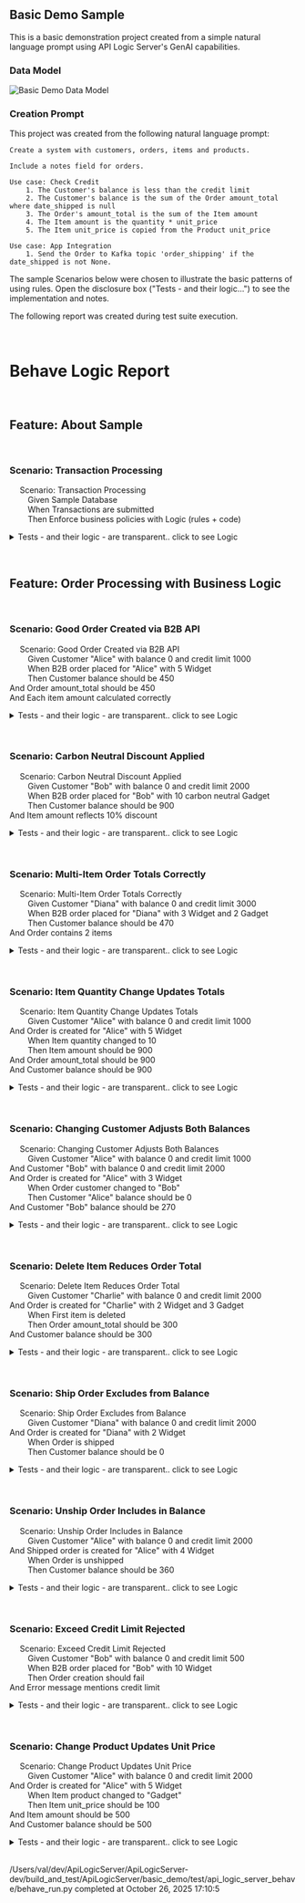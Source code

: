 ## Basic Demo Sample

This is a basic demonstration project created from a simple natural language prompt using API Logic Server's GenAI capabilities.

### Data Model

![Basic Demo Data Model](https://apilogicserver.github.io/Docs/images/basic_demo/basic_demo_data_model.jpeg)

### Creation Prompt

This project was created from the following natural language prompt:

```
Create a system with customers, orders, items and products.

Include a notes field for orders.

Use case: Check Credit    
    1. The Customer's balance is less than the credit limit
    2. The Customer's balance is the sum of the Order amount_total where date_shipped is null
    3. The Order's amount_total is the sum of the Item amount
    4. The Item amount is the quantity * unit_price
    5. The Item unit_price is copied from the Product unit_price

Use case: App Integration
    1. Send the Order to Kafka topic 'order_shipping' if the date_shipped is not None.
```

The sample Scenarios below were chosen to illustrate the basic patterns of using rules. Open the disclosure box ("Tests - and their logic...") to see the implementation and notes.

The following report was created during test suite execution.

&nbsp;

# Behave Logic Report
&nbsp;
&nbsp;
## Feature: About Sample  
  
&nbsp;
&nbsp;
### Scenario: Transaction Processing
&emsp;  Scenario: Transaction Processing  
&emsp;&emsp;    Given Sample Database  
&emsp;&emsp;    When Transactions are submitted  
&emsp;&emsp;    Then Enforce business policies with Logic (rules + code)  
<details markdown>
<summary>Tests - and their logic - are transparent.. click to see Logic</summary>


&nbsp;
&nbsp;


**Rules Used** in Scenario: Transaction Processing
```
```
**Logic Log** in Scenario: Transaction Processing
```
Logic Phase:		ROW LOGIC		(session=0x1098628b0) (sqlalchemy before_flush)			 - 2025-10-26 17:10:57,158 - logic_logger - INF
..Customer[None] {Insert - client} id: None, name: Alice 1761523857156, balance: 0, credit_limit: 1000, email: None, email_opt_out: None  row: 0x10991f6d0  session: 0x1098628b0  ins_upd_dlt: ins, initial: ins - 2025-10-26 17:10:57,158 - logic_logger - INF
..Customer[None] {server aggregate_defaults: balance } id: None, name: Alice 1761523857156, balance: 0, credit_limit: 1000, email: None, email_opt_out: None  row: 0x10991f6d0  session: 0x1098628b0  ins_upd_dlt: ins, initial: ins - 2025-10-26 17:10:57,158 - logic_logger - INF
Logic Phase:		COMMIT LOGIC		(session=0x1098628b0)   										 - 2025-10-26 17:10:57,158 - logic_logger - INF
Logic Phase:		AFTER_FLUSH LOGIC	(session=0x1098628b0)   										 - 2025-10-26 17:10:57,158 - logic_logger - INF

```
</details>
  
&nbsp;
&nbsp;
## Feature: Order Processing with Business Logic  
  
&nbsp;
&nbsp;
### Scenario: Good Order Created via B2B API
&emsp;  Scenario: Good Order Created via B2B API  
&emsp;&emsp;    Given Customer "Alice" with balance 0 and credit limit 1000  
&emsp;&emsp;    When B2B order placed for "Alice" with 5 Widget  
&emsp;&emsp;    Then Customer balance should be 450  
    And Order amount_total should be 450  
    And Each item amount calculated correctly  
<details markdown>
<summary>Tests - and their logic - are transparent.. click to see Logic</summary>


&nbsp;
&nbsp;


**Rules Used** in Scenario: Good Order Created via B2B API
```
  Customer  
    1. Derive <class 'database.models.Customer'>.balance as Sum(Order.amount_total Where Rule.sum(derive=Customer.balance, as_sum_of=Order.amount_total, where=lambda row: row.date_shipped is None) - <function declare_logic.<locals>.<lambda> at 0x10883d260>)  
  Item  
    2. Derive <class 'database.models.Item'>.unit_price as Copy(product.unit_price)  
    3. Derive <class 'database.models.Item'>.amount as Formula (1): <function>  
  Order  
    4. Derive <class 'database.models.Order'>.amount_total as Sum(Item.amount Where  - None)  
    5. RowEvent Order.send_order_to_shipping()   
```
**Logic Log** in Scenario: Good Order Created via B2B API
```
Logic Phase:		ROW LOGIC		(session=0x109863f00) (sqlalchemy before_flush)			 - 2025-10-26 17:10:57,165 - logic_logger - INF
..Product[2] {Update - client} id: 2, name: Widget, unit_price: 90.0000000000, carbon_neutral: None  row: 0x109a510f0  session: 0x109863f00  ins_upd_dlt: upd, initial: upd - 2025-10-26 17:10:57,165 - logic_logger - INF
..Item[None] {Insert - client} id: None, order_id: None, product_id: None, quantity: 5, amount: None, unit_price: None  row: 0x109a4d3d0  session: 0x109863f00  ins_upd_dlt: ins, initial: ins - 2025-10-26 17:10:57,165 - logic_logger - INF
..Item[None] {copy_rules for role: product - unit_price} id: None, order_id: None, product_id: None, quantity: 5, amount: None, unit_price: 90.0000000000  row: 0x109a4d3d0  session: 0x109863f00  ins_upd_dlt: ins, initial: ins - 2025-10-26 17:10:57,165 - logic_logger - INF
..Item[None] {Formula amount} id: None, order_id: None, product_id: None, quantity: 5, amount: 450.0000000000, unit_price: 90.0000000000  row: 0x109a4d3d0  session: 0x109863f00  ins_upd_dlt: ins, initial: ins - 2025-10-26 17:10:57,165 - logic_logger - INF
....Order[None] {server aggregate_defaults: amount_total } id: None, notes: Test order 1761523857162, customer_id: 50, CreatedOn: None, date_shipped: None, amount_total:  [None-->] 0  row: 0x109a33f50  session: 0x109863f00  ins_upd_dlt: *, initial: * - 2025-10-26 17:10:57,165 - logic_logger - INF
..Item[None] {TODO DB adjust_from_inserted/adopted_child adjusts Derive <class 'database.models.Order'>.amount_total as Sum(Item.amount Where  - None)} id: None, order_id: None, product_id: None, quantity: 5, amount: 450.0000000000, unit_price: 90.0000000000  row: 0x109a4d3d0  session: 0x109863f00  ins_upd_dlt: ins, initial: ins - 2025-10-26 17:10:57,165 - logic_logger - INF
....Order[None] {Adjustment logic chaining deferred for this parent parent do_defer_adjustment: True, is_parent_submitted: True, is_parent_row_processed: False, order} id: None, notes: Test order 1761523857162, customer_id: 50, CreatedOn: None, date_shipped: None, amount_total:  [None-->] 450.0000000000  row: 0x109a33f50  session: 0x109863f00  ins_upd_dlt: *, initial: * - 2025-10-26 17:10:57,165 - logic_logger - INF
..Order[None] {Insert - client} id: None, notes: Test order 1761523857162, customer_id: 50, CreatedOn: None, date_shipped: None, amount_total: 450.0000000000  row: 0x109a33f50  session: 0x109863f00  ins_upd_dlt: ins, initial: ins - 2025-10-26 17:10:57,165 - logic_logger - INF
..Order[None] {early_row_event_all_classes - handle_all did stamping} id: None, notes: Test order 1761523857162, customer_id: 50, CreatedOn: 2025-10-26 17:10:57.165840, date_shipped: None, amount_total: 450.0000000000  row: 0x109a33f50  session: 0x109863f00  ins_upd_dlt: ins, initial: ins - 2025-10-26 17:10:57,165 - logic_logger - INF
..Order[None] {TODO DB adjust_from_inserted/adopted_child adjusts Derive <class 'database.models.Customer'>.balance as Sum(Order.amount_total Where Rule.sum(derive=Customer.balance, as_sum_of=Order.amount_total, where=lambda row: row.date_shipped is None) - <function declare_logic.<locals>.<lambda> at 0x10883d260>)} id: None, notes: Test order 1761523857162, customer_id: 50, CreatedOn: 2025-10-26 17:10:57.165840, date_shipped: None, amount_total: 450.0000000000  row: 0x109a33f50  session: 0x109863f00  ins_upd_dlt: ins, initial: ins - 2025-10-26 17:10:57,166 - logic_logger - INF
....Customer[50] {Update - Adjusting customer: balance} id: 50, name: Alice 1761523857156, balance:  [0E-10-->] 450.0000000000, credit_limit: 1000.0000000000, email: None, email_opt_out: None  row: 0x109a4db50  session: 0x109863f00  ins_upd_dlt: upd, initial: upd - 2025-10-26 17:10:57,166 - logic_logger - INF
Logic Phase:		COMMIT LOGIC		(session=0x109863f00)   										 - 2025-10-26 17:10:57,166 - logic_logger - INF
Logic Phase:		AFTER_FLUSH LOGIC	(session=0x109863f00)   										 - 2025-10-26 17:10:57,167 - logic_logger - INF
..Order[47] {AfterFlush Event} id: 47, notes: Test order 1761523857162, customer_id: 50, CreatedOn: 2025-10-26 17:10:57.165840, date_shipped: None, amount_total: 450.0000000000  row: 0x109a33f50  session: 0x109863f00  ins_upd_dlt: ins, initial: ins - 2025-10-26 17:10:57,167 - logic_logger - INF
..Order[47] {Sending Order to Shipping [Note: **Kafka not enabled** ]} id: 47, notes: Test order 1761523857162, customer_id: 50, CreatedOn: 2025-10-26 17:10:57.165840, date_shipped: None, amount_total: 450.0000000000  row: 0x109a33f50  session: 0x109863f00  ins_upd_dlt: ins, initial: ins - 2025-10-26 17:10:57,167 - logic_logger - INF

```
</details>
  
&nbsp;
&nbsp;
### Scenario: Carbon Neutral Discount Applied
&emsp;  Scenario: Carbon Neutral Discount Applied  
&emsp;&emsp;    Given Customer "Bob" with balance 0 and credit limit 2000  
&emsp;&emsp;    When B2B order placed for "Bob" with 10 carbon neutral Gadget  
&emsp;&emsp;    Then Customer balance should be 900  
    And Item amount reflects 10% discount  
<details markdown>
<summary>Tests - and their logic - are transparent.. click to see Logic</summary>


&nbsp;
&nbsp;


**Rules Used** in Scenario: Carbon Neutral Discount Applied
```
  Customer  
    1. Derive <class 'database.models.Customer'>.balance as Sum(Order.amount_total Where Rule.sum(derive=Customer.balance, as_sum_of=Order.amount_total, where=lambda row: row.date_shipped is None) - <function declare_logic.<locals>.<lambda> at 0x10883d260>)  
  Item  
    2. Derive <class 'database.models.Item'>.unit_price as Copy(product.unit_price)  
    3. Derive <class 'database.models.Item'>.amount as Formula (1): <function>  
  Order  
    4. Derive <class 'database.models.Order'>.amount_total as Sum(Item.amount Where  - None)  
    5. RowEvent Order.send_order_to_shipping()   
```
**Logic Log** in Scenario: Carbon Neutral Discount Applied
```
Logic Phase:		ROW LOGIC		(session=0x109863570) (sqlalchemy before_flush)			 - 2025-10-26 17:10:57,186 - logic_logger - INF
..Product[1] {Update - client} id: 1, name: Gadget, unit_price: 100.0000000000, carbon_neutral: True  row: 0x1099600c0  session: 0x109863570  ins_upd_dlt: upd, initial: upd - 2025-10-26 17:10:57,186 - logic_logger - INF
..Item[None] {Insert - client} id: None, order_id: None, product_id: None, quantity: 10, amount: None, unit_price: None  row: 0x10991f3d0  session: 0x109863570  ins_upd_dlt: ins, initial: ins - 2025-10-26 17:10:57,186 - logic_logger - INF
..Item[None] {copy_rules for role: product - unit_price} id: None, order_id: None, product_id: None, quantity: 10, amount: None, unit_price: 100.0000000000  row: 0x10991f3d0  session: 0x109863570  ins_upd_dlt: ins, initial: ins - 2025-10-26 17:10:57,187 - logic_logger - INF
..Item[None] {Formula amount} id: None, order_id: None, product_id: None, quantity: 10, amount: 900.0000000000000222044604925, unit_price: 100.0000000000  row: 0x10991f3d0  session: 0x109863570  ins_upd_dlt: ins, initial: ins - 2025-10-26 17:10:57,187 - logic_logger - INF
....Order[None] {server aggregate_defaults: amount_total } id: None, notes: Carbon neutral test 1761523857184, customer_id: 51, CreatedOn: None, date_shipped: None, amount_total:  [None-->] 0  row: 0x10984f9d0  session: 0x109863570  ins_upd_dlt: *, initial: * - 2025-10-26 17:10:57,187 - logic_logger - INF
..Item[None] {TODO DB adjust_from_inserted/adopted_child adjusts Derive <class 'database.models.Order'>.amount_total as Sum(Item.amount Where  - None)} id: None, order_id: None, product_id: None, quantity: 10, amount: 900.0000000000000222044604925, unit_price: 100.0000000000  row: 0x10991f3d0  session: 0x109863570  ins_upd_dlt: ins, initial: ins - 2025-10-26 17:10:57,187 - logic_logger - INF
....Order[None] {Adjustment logic chaining deferred for this parent parent do_defer_adjustment: True, is_parent_submitted: True, is_parent_row_processed: False, order} id: None, notes: Carbon neutral test 1761523857184, customer_id: 51, CreatedOn: None, date_shipped: None, amount_total:  [None-->] 900.0000000000000222044604925  row: 0x10984f9d0  session: 0x109863570  ins_upd_dlt: *, initial: * - 2025-10-26 17:10:57,187 - logic_logger - INF
..Order[None] {Insert - client} id: None, notes: Carbon neutral test 1761523857184, customer_id: 51, CreatedOn: None, date_shipped: None, amount_total: 900.0000000000000222044604925  row: 0x10984f9d0  session: 0x109863570  ins_upd_dlt: ins, initial: ins - 2025-10-26 17:10:57,187 - logic_logger - INF
..Order[None] {early_row_event_all_classes - handle_all did stamping} id: None, notes: Carbon neutral test 1761523857184, customer_id: 51, CreatedOn: 2025-10-26 17:10:57.187415, date_shipped: None, amount_total: 900.0000000000000222044604925  row: 0x10984f9d0  session: 0x109863570  ins_upd_dlt: ins, initial: ins - 2025-10-26 17:10:57,187 - logic_logger - INF
..Order[None] {TODO DB adjust_from_inserted/adopted_child adjusts Derive <class 'database.models.Customer'>.balance as Sum(Order.amount_total Where Rule.sum(derive=Customer.balance, as_sum_of=Order.amount_total, where=lambda row: row.date_shipped is None) - <function declare_logic.<locals>.<lambda> at 0x10883d260>)} id: None, notes: Carbon neutral test 1761523857184, customer_id: 51, CreatedOn: 2025-10-26 17:10:57.187415, date_shipped: None, amount_total: 900.0000000000000222044604925  row: 0x10984f9d0  session: 0x109863570  ins_upd_dlt: ins, initial: ins - 2025-10-26 17:10:57,187 - logic_logger - INF
....Customer[51] {Update - Adjusting customer: balance} id: 51, name: Bob 1761523857179, balance:  [0E-10-->] 900.0000000000000222044604925, credit_limit: 2000.0000000000, email: None, email_opt_out: None  row: 0x10991eed0  session: 0x109863570  ins_upd_dlt: upd, initial: upd - 2025-10-26 17:10:57,187 - logic_logger - INF
Logic Phase:		COMMIT LOGIC		(session=0x109863570)   										 - 2025-10-26 17:10:57,187 - logic_logger - INF
Logic Phase:		AFTER_FLUSH LOGIC	(session=0x109863570)   										 - 2025-10-26 17:10:57,188 - logic_logger - INF
..Order[48] {AfterFlush Event} id: 48, notes: Carbon neutral test 1761523857184, customer_id: 51, CreatedOn: 2025-10-26 17:10:57.187415, date_shipped: None, amount_total: 900.0000000000000222044604925  row: 0x10984f9d0  session: 0x109863570  ins_upd_dlt: ins, initial: ins - 2025-10-26 17:10:57,188 - logic_logger - INF
..Order[48] {Sending Order to Shipping [Note: **Kafka not enabled** ]} id: 48, notes: Carbon neutral test 1761523857184, customer_id: 51, CreatedOn: 2025-10-26 17:10:57.187415, date_shipped: None, amount_total: 900.0000000000000222044604925  row: 0x10984f9d0  session: 0x109863570  ins_upd_dlt: ins, initial: ins - 2025-10-26 17:10:57,188 - logic_logger - INF

```
</details>
  
&nbsp;
&nbsp;
### Scenario: Multi-Item Order Totals Correctly
&emsp;  Scenario: Multi-Item Order Totals Correctly  
&emsp;&emsp;    Given Customer "Diana" with balance 0 and credit limit 3000  
&emsp;&emsp;    When B2B order placed for "Diana" with 3 Widget and 2 Gadget  
&emsp;&emsp;    Then Customer balance should be 470  
    And Order contains 2 items  
<details markdown>
<summary>Tests - and their logic - are transparent.. click to see Logic</summary>


&nbsp;
&nbsp;


**Rules Used** in Scenario: Multi-Item Order Totals Correctly
```
  Customer  
    1. Derive <class 'database.models.Customer'>.balance as Sum(Order.amount_total Where Rule.sum(derive=Customer.balance, as_sum_of=Order.amount_total, where=lambda row: row.date_shipped is None) - <function declare_logic.<locals>.<lambda> at 0x10883d260>)  
  Item  
    2. Derive <class 'database.models.Item'>.unit_price as Copy(product.unit_price)  
    3. Derive <class 'database.models.Item'>.amount as Formula (1): <function>  
  Order  
    4. Derive <class 'database.models.Order'>.amount_total as Sum(Item.amount Where  - None)  
    5. RowEvent Order.send_order_to_shipping()   
```
**Logic Log** in Scenario: Multi-Item Order Totals Correctly
```
Logic Phase:		ROW LOGIC		(session=0x109863bd0) (sqlalchemy before_flush)			 - 2025-10-26 17:10:57,204 - logic_logger - INF
..Product[1] {Update - client} id: 1, name: Gadget, unit_price: 100.0000000000, carbon_neutral: True  row: 0x1098b25f0  session: 0x109863bd0  ins_upd_dlt: upd, initial: upd - 2025-10-26 17:10:57,204 - logic_logger - INF
..Item[None] {Insert - client} id: None, order_id: None, product_id: 2, quantity: 3, amount: None, unit_price: None  row: 0x10991f650  session: 0x109863bd0  ins_upd_dlt: ins, initial: ins - 2025-10-26 17:10:57,204 - logic_logger - INF
..Item[None] {copy_rules for role: product - unit_price} id: None, order_id: None, product_id: 2, quantity: 3, amount: None, unit_price: 90.0000000000  row: 0x10991f650  session: 0x109863bd0  ins_upd_dlt: ins, initial: ins - 2025-10-26 17:10:57,204 - logic_logger - INF
..Item[None] {Formula amount} id: None, order_id: None, product_id: 2, quantity: 3, amount: 270.0000000000, unit_price: 90.0000000000  row: 0x10991f650  session: 0x109863bd0  ins_upd_dlt: ins, initial: ins - 2025-10-26 17:10:57,204 - logic_logger - INF
....Order[None] {server aggregate_defaults: amount_total } id: None, notes: Multi-item test 1761523857201, customer_id: 52, CreatedOn: None, date_shipped: None, amount_total:  [None-->] 0  row: 0x1098b69d0  session: 0x109863bd0  ins_upd_dlt: *, initial: * - 2025-10-26 17:10:57,204 - logic_logger - INF
..Item[None] {TODO DB adjust_from_inserted/adopted_child adjusts Derive <class 'database.models.Order'>.amount_total as Sum(Item.amount Where  - None)} id: None, order_id: None, product_id: 2, quantity: 3, amount: 270.0000000000, unit_price: 90.0000000000  row: 0x10991f650  session: 0x109863bd0  ins_upd_dlt: ins, initial: ins - 2025-10-26 17:10:57,204 - logic_logger - INF
....Order[None] {Adjustment logic chaining deferred for this parent parent do_defer_adjustment: True, is_parent_submitted: True, is_parent_row_processed: False, order} id: None, notes: Multi-item test 1761523857201, customer_id: 52, CreatedOn: None, date_shipped: None, amount_total:  [None-->] 270.0000000000  row: 0x1098b69d0  session: 0x109863bd0  ins_upd_dlt: *, initial: * - 2025-10-26 17:10:57,204 - logic_logger - INF
..Item[None] {Insert - client} id: None, order_id: None, product_id: None, quantity: 2, amount: None, unit_price: None  row: 0x10991fe50  session: 0x109863bd0  ins_upd_dlt: ins, initial: ins - 2025-10-26 17:10:57,204 - logic_logger - INF
..Item[None] {copy_rules for role: product - unit_price} id: None, order_id: None, product_id: None, quantity: 2, amount: None, unit_price: 100.0000000000  row: 0x10991fe50  session: 0x109863bd0  ins_upd_dlt: ins, initial: ins - 2025-10-26 17:10:57,205 - logic_logger - INF
..Item[None] {Formula amount} id: None, order_id: None, product_id: None, quantity: 2, amount: 200.0000000000, unit_price: 100.0000000000  row: 0x10991fe50  session: 0x109863bd0  ins_upd_dlt: ins, initial: ins - 2025-10-26 17:10:57,205 - logic_logger - INF
..Item[None] {TODO DB adjust_from_inserted/adopted_child adjusts Derive <class 'database.models.Order'>.amount_total as Sum(Item.amount Where  - None)} id: None, order_id: None, product_id: None, quantity: 2, amount: 200.0000000000, unit_price: 100.0000000000  row: 0x10991fe50  session: 0x109863bd0  ins_upd_dlt: ins, initial: ins - 2025-10-26 17:10:57,205 - logic_logger - INF
....Order[None] {Adjustment logic chaining deferred for this parent parent do_defer_adjustment: True, is_parent_submitted: True, is_parent_row_processed: False, order} id: None, notes: Multi-item test 1761523857201, customer_id: 52, CreatedOn: None, date_shipped: None, amount_total:  [270.0000000000-->] 470.0000000000  row: 0x1098b69d0  session: 0x109863bd0  ins_upd_dlt: *, initial: * - 2025-10-26 17:10:57,205 - logic_logger - INF
..Order[None] {Insert - client} id: None, notes: Multi-item test 1761523857201, customer_id: 52, CreatedOn: None, date_shipped: None, amount_total: 470.0000000000  row: 0x1098b69d0  session: 0x109863bd0  ins_upd_dlt: ins, initial: ins - 2025-10-26 17:10:57,205 - logic_logger - INF
..Order[None] {early_row_event_all_classes - handle_all did stamping} id: None, notes: Multi-item test 1761523857201, customer_id: 52, CreatedOn: 2025-10-26 17:10:57.205310, date_shipped: None, amount_total: 470.0000000000  row: 0x1098b69d0  session: 0x109863bd0  ins_upd_dlt: ins, initial: ins - 2025-10-26 17:10:57,205 - logic_logger - INF
..Order[None] {TODO DB adjust_from_inserted/adopted_child adjusts Derive <class 'database.models.Customer'>.balance as Sum(Order.amount_total Where Rule.sum(derive=Customer.balance, as_sum_of=Order.amount_total, where=lambda row: row.date_shipped is None) - <function declare_logic.<locals>.<lambda> at 0x10883d260>)} id: None, notes: Multi-item test 1761523857201, customer_id: 52, CreatedOn: 2025-10-26 17:10:57.205310, date_shipped: None, amount_total: 470.0000000000  row: 0x1098b69d0  session: 0x109863bd0  ins_upd_dlt: ins, initial: ins - 2025-10-26 17:10:57,205 - logic_logger - INF
....Customer[52] {Update - Adjusting customer: balance} id: 52, name: Diana 1761523857196, balance:  [0E-10-->] 470.0000000000, credit_limit: 3000.0000000000, email: None, email_opt_out: None  row: 0x10991e3d0  session: 0x109863bd0  ins_upd_dlt: upd, initial: upd - 2025-10-26 17:10:57,205 - logic_logger - INF
Logic Phase:		COMMIT LOGIC		(session=0x109863bd0)   										 - 2025-10-26 17:10:57,205 - logic_logger - INF
Logic Phase:		AFTER_FLUSH LOGIC	(session=0x109863bd0)   										 - 2025-10-26 17:10:57,206 - logic_logger - INF
..Order[49] {AfterFlush Event} id: 49, notes: Multi-item test 1761523857201, customer_id: 52, CreatedOn: 2025-10-26 17:10:57.205310, date_shipped: None, amount_total: 470.0000000000  row: 0x1098b69d0  session: 0x109863bd0  ins_upd_dlt: ins, initial: ins - 2025-10-26 17:10:57,206 - logic_logger - INF
..Order[49] {Sending Order to Shipping [Note: **Kafka not enabled** ]} id: 49, notes: Multi-item test 1761523857201, customer_id: 52, CreatedOn: 2025-10-26 17:10:57.205310, date_shipped: None, amount_total: 470.0000000000  row: 0x1098b69d0  session: 0x109863bd0  ins_upd_dlt: ins, initial: ins - 2025-10-26 17:10:57,206 - logic_logger - INF

```
</details>
  
&nbsp;
&nbsp;
### Scenario: Item Quantity Change Updates Totals
&emsp;  Scenario: Item Quantity Change Updates Totals  
&emsp;&emsp;    Given Customer "Alice" with balance 0 and credit limit 1000  
    And Order is created for "Alice" with 5 Widget  
&emsp;&emsp;    When Item quantity changed to 10  
&emsp;&emsp;    Then Item amount should be 900  
    And Order amount_total should be 900  
    And Customer balance should be 900  
<details markdown>
<summary>Tests - and their logic - are transparent.. click to see Logic</summary>


&nbsp;
&nbsp;


**Rules Used** in Scenario: Item Quantity Change Updates Totals
```
  Customer  
    1. Derive <class 'database.models.Customer'>.balance as Sum(Order.amount_total Where Rule.sum(derive=Customer.balance, as_sum_of=Order.amount_total, where=lambda row: row.date_shipped is None) - <function declare_logic.<locals>.<lambda> at 0x10883d260>)  
  Item  
    2. Derive <class 'database.models.Item'>.amount as Formula (1): <function>  
  Order  
    3. RowEvent Order.send_order_to_shipping()   
    4. Derive <class 'database.models.Order'>.amount_total as Sum(Item.amount Where  - None)  
```
**Logic Log** in Scenario: Item Quantity Change Updates Totals
```
Logic Phase:		ROW LOGIC		(session=0x109861e10) (sqlalchemy before_flush)			 - 2025-10-26 17:10:57,246 - logic_logger - INF
..Item[60] {Update - client} id: 60, order_id: 50, product_id: 2, quantity:  [5-->] 10, amount: 450.0000000000, unit_price: 90.0000000000  row: 0x10991cad0  session: 0x109861e10  ins_upd_dlt: upd, initial: upd - 2025-10-26 17:10:57,246 - logic_logger - INF
..Item[60] {Formula amount} id: 60, order_id: 50, product_id: 2, quantity:  [5-->] 10, amount:  [450.0000000000-->] 900.0000000000, unit_price: 90.0000000000  row: 0x10991cad0  session: 0x109861e10  ins_upd_dlt: upd, initial: upd - 2025-10-26 17:10:57,246 - logic_logger - INF
....Order[50] {Update - Adjusting order: amount_total} id: 50, notes: Test order 1761523857230, customer_id: 53, CreatedOn: 2025-10-26, date_shipped: None, amount_total:  [450.0000000000-->] 900.0000000000  row: 0x10991f7d0  session: 0x109861e10  ins_upd_dlt: upd, initial: upd - 2025-10-26 17:10:57,247 - logic_logger - INF
......Customer[53] {Update - Adjusting customer: balance} id: 53, name: Alice 1761523857220, balance:  [450.0000000000-->] 900.0000000000, credit_limit: 1000.0000000000, email: None, email_opt_out: None  row: 0x109a4c150  session: 0x109861e10  ins_upd_dlt: upd, initial: upd - 2025-10-26 17:10:57,247 - logic_logger - INF
Logic Phase:		COMMIT LOGIC		(session=0x109861e10)   										 - 2025-10-26 17:10:57,247 - logic_logger - INF
Logic Phase:		AFTER_FLUSH LOGIC	(session=0x109861e10)   										 - 2025-10-26 17:10:57,248 - logic_logger - INF
....Order[50] {AfterFlush Event} id: 50, notes: Test order 1761523857230, customer_id: 53, CreatedOn: 2025-10-26, date_shipped: None, amount_total:  [450.0000000000-->] 900.0000000000  row: 0x10991f7d0  session: 0x109861e10  ins_upd_dlt: upd, initial: upd - 2025-10-26 17:10:57,248 - logic_logger - INF

```
</details>
  
&nbsp;
&nbsp;
### Scenario: Changing Customer Adjusts Both Balances
&emsp;  Scenario: Changing Customer Adjusts Both Balances  
&emsp;&emsp;    Given Customer "Alice" with balance 0 and credit limit 1000  
    And Customer "Bob" with balance 0 and credit limit 2000  
    And Order is created for "Alice" with 3 Widget  
&emsp;&emsp;    When Order customer changed to "Bob"  
&emsp;&emsp;    Then Customer "Alice" balance should be 0  
    And Customer "Bob" balance should be 270  
<details markdown>
<summary>Tests - and their logic - are transparent.. click to see Logic</summary>


&nbsp;
&nbsp;


**Rules Used** in Scenario: Changing Customer Adjusts Both Balances
```
  Customer  
    1. Derive <class 'database.models.Customer'>.balance as Sum(Order.amount_total Where Rule.sum(derive=Customer.balance, as_sum_of=Order.amount_total, where=lambda row: row.date_shipped is None) - <function declare_logic.<locals>.<lambda> at 0x10883d260>)  
  Order  
    2. RowEvent Order.send_order_to_shipping()   
```
**Logic Log** in Scenario: Changing Customer Adjusts Both Balances
```
Logic Phase:		ROW LOGIC		(session=0x109862f10) (sqlalchemy before_flush)			 - 2025-10-26 17:10:57,278 - logic_logger - INF
..Order[51] {Update - client} id: 51, notes: Test order 1761523857266, customer_id:  [54-->] 55, CreatedOn: 2025-10-26, date_shipped: None, amount_total: 270.0000000000  row: 0x109a4c3d0  session: 0x109862f10  ins_upd_dlt: upd, initial: upd - 2025-10-26 17:10:57,278 - logic_logger - INF
....Customer[55] {Update - Adjusting customer: balance, balance} id: 55, name: Bob 1761523857259, balance:  [0E-10-->] 270.0000000000, credit_limit: 2000.0000000000, email: None, email_opt_out: None  row: 0x109a4c9d0  session: 0x109862f10  ins_upd_dlt: upd, initial: upd - 2025-10-26 17:10:57,279 - logic_logger - INF
....Customer[54] {Update - Adjusting Old customer} id: 54, name: Alice 1761523857255, balance:  [270.0000000000-->] 0E-10, credit_limit: 1000.0000000000, email: None, email_opt_out: None  row: 0x109a4cad0  session: 0x109862f10  ins_upd_dlt: upd, initial: upd - 2025-10-26 17:10:57,279 - logic_logger - INF
Logic Phase:		COMMIT LOGIC		(session=0x109862f10)   										 - 2025-10-26 17:10:57,279 - logic_logger - INF
Logic Phase:		AFTER_FLUSH LOGIC	(session=0x109862f10)   										 - 2025-10-26 17:10:57,280 - logic_logger - INF
..Order[51] {AfterFlush Event} id: 51, notes: Test order 1761523857266, customer_id:  [54-->] 55, CreatedOn: 2025-10-26, date_shipped: None, amount_total: 270.0000000000  row: 0x109a4c3d0  session: 0x109862f10  ins_upd_dlt: upd, initial: upd - 2025-10-26 17:10:57,280 - logic_logger - INF

```
</details>
  
&nbsp;
&nbsp;
### Scenario: Delete Item Reduces Order Total
&emsp;  Scenario: Delete Item Reduces Order Total  
&emsp;&emsp;    Given Customer "Charlie" with balance 0 and credit limit 2000  
    And Order is created for "Charlie" with 2 Widget and 3 Gadget  
&emsp;&emsp;    When First item is deleted  
&emsp;&emsp;    Then Order amount_total should be 300  
    And Customer balance should be 300  
<details markdown>
<summary>Tests - and their logic - are transparent.. click to see Logic</summary>


&nbsp;
&nbsp;


**Rules Used** in Scenario: Delete Item Reduces Order Total
```
  Customer  
    1. Derive <class 'database.models.Customer'>.balance as Sum(Order.amount_total Where Rule.sum(derive=Customer.balance, as_sum_of=Order.amount_total, where=lambda row: row.date_shipped is None) - <function declare_logic.<locals>.<lambda> at 0x10883d260>)  
  Order  
    2. RowEvent Order.send_order_to_shipping()   
    3. Derive <class 'database.models.Order'>.amount_total as Sum(Item.amount Where  - None)  
```
**Logic Log** in Scenario: Delete Item Reduces Order Total
```
Logic Phase:		ROW LOGIC		(session=0x109863570) (sqlalchemy before_flush)			 - 2025-10-26 17:10:57,310 - logic_logger - INF
..Item[62] {Delete - client} id: 62, order_id: 52, product_id: 2, quantity: 2, amount: 180.0000000000, unit_price: 90.0000000000  row: 0x10991fe50  session: 0x109863570  ins_upd_dlt: dlt, initial: dlt - 2025-10-26 17:10:57,310 - logic_logger - INF
....Order[52] {Update - Adjusting order: amount_total} id: 52, notes: Test order 1761523857290, customer_id: 56, CreatedOn: 2025-10-26, date_shipped: None, amount_total:  [480.0000000000-->] 300.0000000000  row: 0x10991f6d0  session: 0x109863570  ins_upd_dlt: upd, initial: upd - 2025-10-26 17:10:57,310 - logic_logger - INF
......Customer[56] {Update - Adjusting customer: balance} id: 56, name: Charlie 1761523857285, balance:  [480.0000000000-->] 300.0000000000, credit_limit: 2000.0000000000, email: None, email_opt_out: None  row: 0x109a4cb50  session: 0x109863570  ins_upd_dlt: upd, initial: upd - 2025-10-26 17:10:57,311 - logic_logger - INF
Logic Phase:		COMMIT LOGIC		(session=0x109863570)   										 - 2025-10-26 17:10:57,311 - logic_logger - INF
Logic Phase:		AFTER_FLUSH LOGIC	(session=0x109863570)   										 - 2025-10-26 17:10:57,311 - logic_logger - INF
....Order[52] {AfterFlush Event} id: 52, notes: Test order 1761523857290, customer_id: 56, CreatedOn: 2025-10-26, date_shipped: None, amount_total:  [480.0000000000-->] 300.0000000000  row: 0x10991f6d0  session: 0x109863570  ins_upd_dlt: upd, initial: upd - 2025-10-26 17:10:57,311 - logic_logger - INF

```
</details>
  
&nbsp;
&nbsp;
### Scenario: Ship Order Excludes from Balance
&emsp;  Scenario: Ship Order Excludes from Balance  
&emsp;&emsp;    Given Customer "Diana" with balance 0 and credit limit 2000  
    And Order is created for "Diana" with 2 Widget  
&emsp;&emsp;    When Order is shipped  
&emsp;&emsp;    Then Customer balance should be 0  
<details markdown>
<summary>Tests - and their logic - are transparent.. click to see Logic</summary>


&nbsp;
&nbsp;


**Rules Used** in Scenario: Ship Order Excludes from Balance
```
  Customer  
    1. Derive <class 'database.models.Customer'>.balance as Sum(Order.amount_total Where Rule.sum(derive=Customer.balance, as_sum_of=Order.amount_total, where=lambda row: row.date_shipped is None) - <function declare_logic.<locals>.<lambda> at 0x10883d260>)  
  Order  
    2. RowEvent Order.send_order_to_shipping()   
```
**Logic Log** in Scenario: Ship Order Excludes from Balance
```
Logic Phase:		ROW LOGIC		(session=0x109863ce0) (sqlalchemy before_flush)			 - 2025-10-26 17:10:57,333 - logic_logger - INF
..Order[53] {Update - client} id: 53, notes: Test order 1761523857322, customer_id: 57, CreatedOn: 2025-10-26, date_shipped:  [None-->] 2025-10-26 00:00:00, amount_total: 180.0000000000  row: 0x109a4d250  session: 0x109863ce0  ins_upd_dlt: upd, initial: upd - 2025-10-26 17:10:57,333 - logic_logger - INF
....Customer[57] {Update - Adjusting customer: balance} id: 57, name: Diana 1761523857316, balance:  [180.0000000000-->] 0E-10, credit_limit: 2000.0000000000, email: None, email_opt_out: None  row: 0x109a4e150  session: 0x109863ce0  ins_upd_dlt: upd, initial: upd - 2025-10-26 17:10:57,334 - logic_logger - INF
Logic Phase:		COMMIT LOGIC		(session=0x109863ce0)   										 - 2025-10-26 17:10:57,334 - logic_logger - INF
Logic Phase:		AFTER_FLUSH LOGIC	(session=0x109863ce0)   										 - 2025-10-26 17:10:57,334 - logic_logger - INF
..Order[53] {AfterFlush Event} id: 53, notes: Test order 1761523857322, customer_id: 57, CreatedOn: 2025-10-26, date_shipped:  [None-->] 2025-10-26 00:00:00, amount_total: 180.0000000000  row: 0x109a4d250  session: 0x109863ce0  ins_upd_dlt: upd, initial: upd - 2025-10-26 17:10:57,334 - logic_logger - INF

```
</details>
  
&nbsp;
&nbsp;
### Scenario: Unship Order Includes in Balance
&emsp;  Scenario: Unship Order Includes in Balance  
&emsp;&emsp;    Given Customer "Alice" with balance 0 and credit limit 2000  
    And Shipped order is created for "Alice" with 4 Widget  
&emsp;&emsp;    When Order is unshipped  
&emsp;&emsp;    Then Customer balance should be 360  
<details markdown>
<summary>Tests - and their logic - are transparent.. click to see Logic</summary>


&nbsp;
&nbsp;


**Rules Used** in Scenario: Unship Order Includes in Balance
```
  Customer  
    1. Derive <class 'database.models.Customer'>.balance as Sum(Order.amount_total Where Rule.sum(derive=Customer.balance, as_sum_of=Order.amount_total, where=lambda row: row.date_shipped is None) - <function declare_logic.<locals>.<lambda> at 0x10883d260>)  
  Order  
    2. RowEvent Order.send_order_to_shipping()   
```
**Logic Log** in Scenario: Unship Order Includes in Balance
```
Logic Phase:		ROW LOGIC		(session=0x109a648d0) (sqlalchemy before_flush)			 - 2025-10-26 17:10:57,355 - logic_logger - INF
..Order[54] {Update - client} id: 54, notes: Shipped order 1761523857344, customer_id: 58, CreatedOn: 2025-10-26, date_shipped:  [2025-10-26-->] None, amount_total: 360.0000000000  row: 0x109a4d5d0  session: 0x109a648d0  ins_upd_dlt: upd, initial: upd - 2025-10-26 17:10:57,355 - logic_logger - INF
....Customer[58] {Update - Adjusting customer: balance} id: 58, name: Alice 1761523857337, balance:  [0E-10-->] 360.0000000000, credit_limit: 2000.0000000000, email: None, email_opt_out: None  row: 0x109a4ead0  session: 0x109a648d0  ins_upd_dlt: upd, initial: upd - 2025-10-26 17:10:57,355 - logic_logger - INF
Logic Phase:		COMMIT LOGIC		(session=0x109a648d0)   										 - 2025-10-26 17:10:57,355 - logic_logger - INF
Logic Phase:		AFTER_FLUSH LOGIC	(session=0x109a648d0)   										 - 2025-10-26 17:10:57,356 - logic_logger - INF
..Order[54] {AfterFlush Event} id: 54, notes: Shipped order 1761523857344, customer_id: 58, CreatedOn: 2025-10-26, date_shipped:  [2025-10-26-->] None, amount_total: 360.0000000000  row: 0x109a4d5d0  session: 0x109a648d0  ins_upd_dlt: upd, initial: upd - 2025-10-26 17:10:57,356 - logic_logger - INF

```
</details>
  
&nbsp;
&nbsp;
### Scenario: Exceed Credit Limit Rejected
&emsp;  Scenario: Exceed Credit Limit Rejected  
&emsp;&emsp;    Given Customer "Bob" with balance 0 and credit limit 500  
&emsp;&emsp;    When B2B order placed for "Bob" with 10 Widget  
&emsp;&emsp;    Then Order creation should fail  
    And Error message mentions credit limit  
<details markdown>
<summary>Tests - and their logic - are transparent.. click to see Logic</summary>


&nbsp;
&nbsp;


**Rules Used** in Scenario: Exceed Credit Limit Rejected
```
  Customer  
    1. Derive <class 'database.models.Customer'>.balance as Sum(Order.amount_total Where Rule.sum(derive=Customer.balance, as_sum_of=Order.amount_total, where=lambda row: row.date_shipped is None) - <function declare_logic.<locals>.<lambda> at 0x10883d260>)  
    2. Constraint Function: None   
  Item  
    3. Derive <class 'database.models.Item'>.unit_price as Copy(product.unit_price)  
    4. Derive <class 'database.models.Item'>.amount as Formula (1): <function>  
  Order  
    5. Derive <class 'database.models.Order'>.amount_total as Sum(Item.amount Where  - None)  
Logic Phase:		ROW LOGIC		(session=0x1098638a0) (sqlalchemy before_flush)			 - 2025-10-26 17:10:57,369 - logic_logger - INFO  
..Customer[None] {Insert - client} id: None, name: Alice 1761523857368, balance: 0, credit_limit: 2000, email: None, email_opt_out: None  row: 0x10991f850  session: 0x1098638a0  ins_upd_dlt: ins, initial: ins - 2025-10-26 17:10:57,369 - logic_logger - INFO  
..Customer[None] {server aggregate_defaults: balance } id: None, name: Alice 1761523857368, balance: 0, credit_limit: 2000, email: None, email_opt_out: None  row: 0x10991f850  session: 0x1098638a0  ins_upd_dlt: ins, initial: ins - 2025-10-26 17:10:57,370 - logic_logger - INFO  
Logic Phase:		COMMIT LOGIC		(session=0x1098638a0)   										 - 2025-10-26 17:10:57,370 - logic_logger - INFO  
Logic Phase:		AFTER_FLUSH LOGIC	(session=0x1098638a0)   										 - 2025-10-26 17:10:57,370 - logic_logger - INFO  
These Rules Fired (see Logic Phases, above, for actual order):  
```
**Logic Log** in Scenario: Exceed Credit Limit Rejected
```
Logic Phase:		ROW LOGIC		(session=0x109a64160) (sqlalchemy before_flush)			 - 2025-10-26 17:10:57,365 - logic_logger - INF
..Product[2] {Update - client} id: 2, name: Widget, unit_price: 90.0000000000, carbon_neutral: None  row: 0x109a523c0  session: 0x109a64160  ins_upd_dlt: upd, initial: upd - 2025-10-26 17:10:57,365 - logic_logger - INF
..Item[None] {Insert - client} id: None, order_id: None, product_id: None, quantity: 10, amount: None, unit_price: None  row: 0x109a4ddd0  session: 0x109a64160  ins_upd_dlt: ins, initial: ins - 2025-10-26 17:10:57,365 - logic_logger - INF
..Item[None] {copy_rules for role: product - unit_price} id: None, order_id: None, product_id: None, quantity: 10, amount: None, unit_price: 90.0000000000  row: 0x109a4ddd0  session: 0x109a64160  ins_upd_dlt: ins, initial: ins - 2025-10-26 17:10:57,365 - logic_logger - INF
..Item[None] {Formula amount} id: None, order_id: None, product_id: None, quantity: 10, amount: 900.0000000000, unit_price: 90.0000000000  row: 0x109a4ddd0  session: 0x109a64160  ins_upd_dlt: ins, initial: ins - 2025-10-26 17:10:57,365 - logic_logger - INF
....Order[None] {server aggregate_defaults: amount_total } id: None, notes: Test order 1761523857363, customer_id: 59, CreatedOn: None, date_shipped: None, amount_total:  [None-->] 0  row: 0x109a33ed0  session: 0x109a64160  ins_upd_dlt: *, initial: * - 2025-10-26 17:10:57,366 - logic_logger - INF
..Item[None] {TODO DB adjust_from_inserted/adopted_child adjusts Derive <class 'database.models.Order'>.amount_total as Sum(Item.amount Where  - None)} id: None, order_id: None, product_id: None, quantity: 10, amount: 900.0000000000, unit_price: 90.0000000000  row: 0x109a4ddd0  session: 0x109a64160  ins_upd_dlt: ins, initial: ins - 2025-10-26 17:10:57,366 - logic_logger - INF
....Order[None] {Adjustment logic chaining deferred for this parent parent do_defer_adjustment: True, is_parent_submitted: True, is_parent_row_processed: False, order} id: None, notes: Test order 1761523857363, customer_id: 59, CreatedOn: None, date_shipped: None, amount_total:  [None-->] 900.0000000000  row: 0x109a33ed0  session: 0x109a64160  ins_upd_dlt: *, initial: * - 2025-10-26 17:10:57,366 - logic_logger - INF
..Order[None] {Insert - client} id: None, notes: Test order 1761523857363, customer_id: 59, CreatedOn: None, date_shipped: None, amount_total: 900.0000000000  row: 0x109a33ed0  session: 0x109a64160  ins_upd_dlt: ins, initial: ins - 2025-10-26 17:10:57,366 - logic_logger - INF
..Order[None] {early_row_event_all_classes - handle_all did stamping} id: None, notes: Test order 1761523857363, customer_id: 59, CreatedOn: 2025-10-26 17:10:57.366212, date_shipped: None, amount_total: 900.0000000000  row: 0x109a33ed0  session: 0x109a64160  ins_upd_dlt: ins, initial: ins - 2025-10-26 17:10:57,366 - logic_logger - INF
..Order[None] {TODO DB adjust_from_inserted/adopted_child adjusts Derive <class 'database.models.Customer'>.balance as Sum(Order.amount_total Where Rule.sum(derive=Customer.balance, as_sum_of=Order.amount_total, where=lambda row: row.date_shipped is None) - <function declare_logic.<locals>.<lambda> at 0x10883d260>)} id: None, notes: Test order 1761523857363, customer_id: 59, CreatedOn: 2025-10-26 17:10:57.366212, date_shipped: None, amount_total: 900.0000000000  row: 0x109a33ed0  session: 0x109a64160  ins_upd_dlt: ins, initial: ins - 2025-10-26 17:10:57,366 - logic_logger - INF
....Customer[59] {Update - Adjusting customer: balance} id: 59, name: Bob 1761523857359, balance:  [0E-10-->] 900.0000000000, credit_limit: 500.0000000000, email: None, email_opt_out: None  row: 0x109a4e950  session: 0x109a64160  ins_upd_dlt: upd, initial: upd - 2025-10-26 17:10:57,366 - logic_logger - INF
....Customer[59] {Constraint Failure: Customer balance (900.0000000000) exceeds credit limit (500.0000000000)} id: 59, name: Bob 1761523857359, balance:  [0E-10-->] 900.0000000000, credit_limit: 500.0000000000, email: None, email_opt_out: None  row: 0x109a4e950  session: 0x109a64160  ins_upd_dlt: upd, initial: upd - 2025-10-26 17:10:57,366 - logic_logger - INF

```
</details>
  
&nbsp;
&nbsp;
### Scenario: Change Product Updates Unit Price
&emsp;  Scenario: Change Product Updates Unit Price  
&emsp;&emsp;    Given Customer "Alice" with balance 0 and credit limit 2000  
    And Order is created for "Alice" with 5 Widget  
&emsp;&emsp;    When Item product changed to "Gadget"  
&emsp;&emsp;    Then Item unit_price should be 100  
    And Item amount should be 500  
    And Customer balance should be 500  
<details markdown>
<summary>Tests - and their logic - are transparent.. click to see Logic</summary>


&nbsp;
&nbsp;


**Rules Used** in Scenario: Change Product Updates Unit Price
```
  Customer  
    1. Derive <class 'database.models.Customer'>.balance as Sum(Order.amount_total Where Rule.sum(derive=Customer.balance, as_sum_of=Order.amount_total, where=lambda row: row.date_shipped is None) - <function declare_logic.<locals>.<lambda> at 0x10883d260>)  
  Item  
    2. Derive <class 'database.models.Item'>.unit_price as Copy(product.unit_price)  
    3. Derive <class 'database.models.Item'>.amount as Formula (1): <function>  
  Order  
    4. Derive <class 'database.models.Order'>.amount_total as Sum(Item.amount Where  - None)  
    5. RowEvent Order.send_order_to_shipping()   
```
**Logic Log** in Scenario: Change Product Updates Unit Price
```
Logic Phase:		ROW LOGIC		(session=0x109862cf0) (sqlalchemy before_flush)			 - 2025-10-26 17:10:57,389 - logic_logger - INF
..Item[66] {Update - client} id: 66, order_id: 55, product_id:  [2-->] 1, quantity: 5, amount: 450.0000000000, unit_price: 90.0000000000  row: 0x109a4e050  session: 0x109862cf0  ins_upd_dlt: upd, initial: upd - 2025-10-26 17:10:57,389 - logic_logger - INF
..Item[66] {copy_rules for role: product - unit_price} id: 66, order_id: 55, product_id:  [2-->] 1, quantity: 5, amount: 450.0000000000, unit_price:  [90.0000000000-->] 100.0000000000  row: 0x109a4e050  session: 0x109862cf0  ins_upd_dlt: upd, initial: upd - 2025-10-26 17:10:57,389 - logic_logger - INF
..Item[66] {Formula amount} id: 66, order_id: 55, product_id:  [2-->] 1, quantity: 5, amount:  [450.0000000000-->] 500.0000000000, unit_price:  [90.0000000000-->] 100.0000000000  row: 0x109a4e050  session: 0x109862cf0  ins_upd_dlt: upd, initial: upd - 2025-10-26 17:10:57,389 - logic_logger - INF
....Order[55] {Update - Adjusting order: amount_total} id: 55, notes: Test order 1761523857375, customer_id: 60, CreatedOn: 2025-10-26, date_shipped: None, amount_total:  [450.0000000000-->] 500.0000000000  row: 0x109a4ced0  session: 0x109862cf0  ins_upd_dlt: upd, initial: upd - 2025-10-26 17:10:57,390 - logic_logger - INF
......Customer[60] {Update - Adjusting customer: balance} id: 60, name: Alice 1761523857368, balance:  [450.0000000000-->] 500.0000000000, credit_limit: 2000.0000000000, email: None, email_opt_out: None  row: 0x109a4d0d0  session: 0x109862cf0  ins_upd_dlt: upd, initial: upd - 2025-10-26 17:10:57,390 - logic_logger - INF
Logic Phase:		COMMIT LOGIC		(session=0x109862cf0)   										 - 2025-10-26 17:10:57,390 - logic_logger - INF
Logic Phase:		AFTER_FLUSH LOGIC	(session=0x109862cf0)   										 - 2025-10-26 17:10:57,391 - logic_logger - INF
....Order[55] {AfterFlush Event} id: 55, notes: Test order 1761523857375, customer_id: 60, CreatedOn: 2025-10-26, date_shipped: None, amount_total:  [450.0000000000-->] 500.0000000000  row: 0x109a4ced0  session: 0x109862cf0  ins_upd_dlt: upd, initial: upd - 2025-10-26 17:10:57,391 - logic_logger - INF

```
</details>
  
&nbsp;&nbsp;  
/Users/val/dev/ApiLogicServer/ApiLogicServer-dev/build_and_test/ApiLogicServer/basic_demo/test/api_logic_server_behave/behave_run.py completed at October 26, 2025 17:10:5  